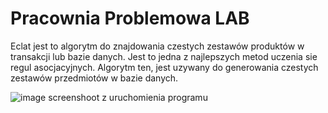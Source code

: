 # Pracownia Problemowa LAB

Eclat jest to algorytm do znajdowania czestych zestawów produktów w transakcji lub bazie danych. Jest to jedna z najlepszych metod uczenia sie regul
asocjacyjnych. Algorytm ten, jest uzywany do generowania czestych zestawów
przedmiotów w bazie danych.


![image](https://user-images.githubusercontent.com/58309339/123156541-b5b31880-d469-11eb-824f-9546455d889f.png)
screenshoot z uruchomienia programu



